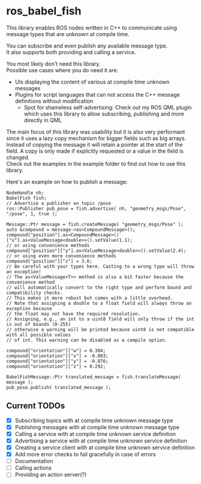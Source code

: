 # ros_babel_fish

This library enables ROS nodes written in C++ to communicate using message types that are unknown at compile time.

You can subscribe and even publish any available message type.  
It also supports both providing and calling a service.

You most likely don't need this library.  
Possible use cases where you do need it are:
* UIs displaying the content of various at compile time unknown messages
* Plugins for script languages that can not access the C++ message definitions without modification
  * Spot for shameless self-advertising: Check out my ROS QML plugin which uses this library to allow subscribing, publishing and more directly in QML 

The main focus of this library was usability but it is also very performant since it uses a lazy copy mechanism for bigger fields such as big arrays.  
Instead of copying the message it will retain a pointer at the start of the field. A copy is only made if explicitly requested or a value in the
field is changed.  
Check out the examples in the example folder to find out how to use this library.

Here's an example on how to publish a message:

```
NodeHandle nh;
BabelFish fish;
// Advertise a publisher on topic /pose
ros::Publisher pub_pose = fish.advertise( nh, "geometry_msgs/Pose", "/pose", 1, true );

Message::Ptr message = fish.createMessage( "geometry_msgs/Pose" );
auto &compound = message->as<CompoundMessage>();
compound["position"].as<CompoundMessage>()["x"].as<ValueMessage<double>>().setValue(1.1);
// or using convenience methods
compound["position"]["y"].as<ValueMessage<double>>().setValue(2.4);
// or using even more convenience methods
compound["position"]["z"] = 3.6;
// Be careful with your types here. Casting to a wrong type will throw an exception!
// The as<ValueMessage<T>> method is also a bit faster because the convenience method
// will automatically convert to the right type and perform bound and compatibility checks.
// This makes it more robust but comes with a little overhead.
// Note that assigning a double to a float field will always throw an exception because
// the float may not have the required resolution.
// Assigning, e.g., an int to a uint8 field will only throw if the int is out of bounds (0-255)
// otherwise a warning will be printed because uint8 is not compatible with all possible values
// of int. This warning can be disabled as a compile option. 

compound["orientation"]["w"] = 0.384;
compound["orientation"]["x"] = -0.003;
compound["orientation"]["y"] = -0.876;
compound["orientation"]["z"] = 0.292;

BabelFishMessage::Ptr translated_message = fish.translateMessage( message );
pub_pose.publish( translated_message );
```

## Current TODOs

- [x] Subscribing topics with at compile time unknown message type
- [x] Publishing messages with at compile time unknown message type
- [x] Calling a service with at compile time unknown service definition
- [x] Advertising a service with at compile time unknown service definition
- [x] Creating a service client with at compile time unknown service definition
- [x] Add more error checks to fail gracefully in case of errors
- [ ] Documentation
- [ ] Calling actions
- [ ] Providing an action server(?)
